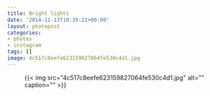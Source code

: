 ```yaml
---
title: Bright lights
date: '2014-11-13T10:39:21+00:00'
layout: photopost
categories:
- photos
- instagram
tags: []
image: 4c517c8eefe623159827064fe530c4d1.jpg
---
```


<figure class="photo photo--square">
  {{< img src="4c517c8eefe623159827064fe530c4d1.jpg" alt="" caption="" >}}

</figure>




